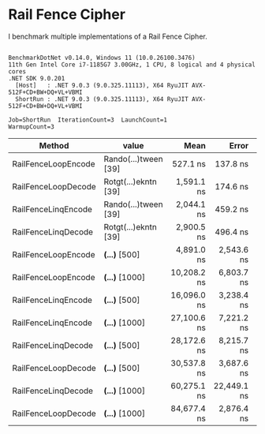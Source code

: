 ﻿# Rail Fence Cipher 

I benchmark multiple implementations of a Rail Fence Cipher.

```

BenchmarkDotNet v0.14.0, Windows 11 (10.0.26100.3476)
11th Gen Intel Core i7-1185G7 3.00GHz, 1 CPU, 8 logical and 4 physical cores
.NET SDK 9.0.201
  [Host]   : .NET 9.0.3 (9.0.325.11113), X64 RyuJIT AVX-512F+CD+BW+DQ+VL+VBMI
  ShortRun : .NET 9.0.3 (9.0.325.11113), X64 RyuJIT AVX-512F+CD+BW+DQ+VL+VBMI

Job=ShortRun  IterationCount=3  LaunchCount=1  
WarmupCount=3  

```
| Method              | value                | Mean        | Error       | StdDev      | StdErr    | Min         | Max         | Op/s        | Gen0     | Gen1   | Allocated  |
|-------------------- |--------------------- |------------:|------------:|------------:|----------:|------------:|------------:|------------:|---------:|-------:|-----------:|
| RailFenceLoopEncode | Rando(...)tween [39] |    527.1 ns |    137.8 ns |     7.55 ns |   4.36 ns |    522.0 ns |    535.8 ns | 1,897,184.8 |   0.4854 | 0.0019 |    2.98 KB |
| RailFenceLoopDecode | Rotgt(...)ekntn [39] |  1,591.1 ns |    174.6 ns |     9.57 ns |   5.53 ns |  1,580.1 ns |  1,597.5 ns |   628,490.9 |   1.2455 | 0.0038 |    7.63 KB |
| RailFenceLinqEncode | Rando(...)tween [39] |  2,044.1 ns |    459.2 ns |    25.17 ns |  14.53 ns |  2,026.0 ns |  2,072.8 ns |   489,210.4 |   1.0490 | 0.0114 |    6.45 KB |
| RailFenceLinqDecode | Rotgt(...)ekntn [39] |  2,900.5 ns |    496.4 ns |    27.21 ns |  15.71 ns |  2,883.3 ns |  2,931.9 ns |   344,764.1 |   1.2703 | 0.0191 |     7.8 KB |
| RailFenceLoopEncode | ****(...)**** [500]  |  4,891.0 ns |  2,543.6 ns |   139.42 ns |  80.50 ns |  4,770.7 ns |  5,043.8 ns |   204,457.5 |   6.0120 | 0.0610 |   36.84 KB |
| RailFenceLoopEncode | ****(...)**** [1000] | 10,208.2 ns |  6,803.7 ns |   372.93 ns | 215.31 ns |  9,938.3 ns | 10,633.8 ns |    97,960.1 |  14.6637 | 0.2594 |   89.89 KB |
| RailFenceLinqEncode | ****(...)**** [500]  | 16,096.0 ns |  3,238.4 ns |   177.51 ns | 102.48 ns | 15,891.0 ns | 16,198.8 ns |    62,127.2 |   3.9978 | 0.1526 |   24.49 KB |
| RailFenceLinqEncode | ****(...)**** [1000] | 27,100.6 ns |  7,221.2 ns |   395.82 ns | 228.53 ns | 26,855.3 ns | 27,557.2 ns |    36,899.6 |   6.6223 | 0.4883 |   40.67 KB |
| RailFenceLinqDecode | ****(...)**** [500]  | 28,172.6 ns |  8,215.7 ns |   450.33 ns | 260.00 ns | 27,671.9 ns | 28,544.4 ns |    35,495.5 |   5.5542 | 0.3052 |   34.13 KB |
| RailFenceLoopDecode | ****(...)**** [500]  | 30,537.8 ns |  3,687.6 ns |   202.13 ns | 116.70 ns | 30,381.2 ns | 30,766.0 ns |    32,746.3 |  53.3447 | 0.4272 |  327.02 KB |
| RailFenceLinqDecode | ****(...)**** [1000] | 60,275.1 ns | 22,449.1 ns | 1,230.51 ns | 710.44 ns | 58,871.9 ns | 61,170.3 ns |    16,590.6 |   9.6436 | 0.9155 |    59.2 KB |
| RailFenceLoopDecode | ****(...)**** [1000] | 84,677.4 ns |  2,876.4 ns |   157.67 ns |  91.03 ns | 84,525.1 ns | 84,840.0 ns |    11,809.5 | 191.6504 | 2.1973 | 1174.66 KB |
